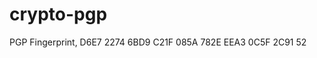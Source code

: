 # crypto-pgp

PGP Fingerprint, D6E7 2274 6BD9 C21F 085A 782E EEA3 0C5F 2C91 52



<script src="https://gist.github.com/stsujisaka/ff8da3ddfd544dec1822fa6ffb7a08f2.js"></script>
